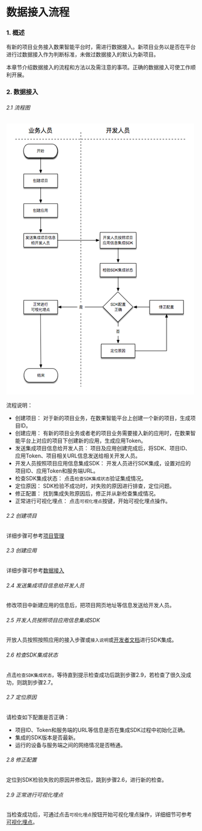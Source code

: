 # 数据接入流程

### 1. 概述

有新的项目业务接入数果智能平台时，需进行数据接入。新项目业务以是否在平台进行过数据接入作为判断标准，未做过数据接入的默认为新项目。

本章节介绍数据接入的流程和方法以及需注意的事项。正确的数据接入可使工作顺利开展。

### 2. 数据接入

###### 2.1 流程图

![](/assets/example/data-access-flow.png)

流程说明：
* 创建项目： 对于新的项目业务，在数果智能平台上创建一个新的项目，生成项目ID。
* 创建应用： 有新的项目业务或者老的项目业务需要接入新的应用时，在数果智能平台上对应的项目下创建新的应用，生成应用Token。
* 发送集成项目信息给开发人员： 项目及应用创建完成后，将SDK、项目ID、应用Token、项目相关URL信息发送给相关开发人员。
* 开发人员按照项目应用信息集成SDK： 开发人员进行SDK集成，设置对应的项目ID、应用Token和服务端URL。
* 检查SDK集成状态： 点击`检查SDK集成状态`验证集成情况。
* 定位原因： SDK检验不成功时，对失败的原因进行排查，定位问题。
* 修正配置： 找到集成失败原因后，修正并从新检查集成情况。
* 正常进行可视化埋点： 点击`可视化埋点`按键，开始可视化埋点操作。

###### 2.2 创建项目

详细步骤可参考[项目管理](/manage-data/manage-projects.md)

###### 2.3 创建应用

详细步骤可参考[数据接入](/manage-data/data-access/README.md)

###### 2.4 发送集成项目信息给开发人员

修改项目中新建应用的信息后，把项目网页地址等信息发送给开发人员。

###### 2.5 开发人员按照项目应用信息集成SDK

开放人员按照按照应用的接入步骤或`接入说明`或[开发者文档](developer/README.md)进行SDK集成。

###### 2.6 检查SDK集成状态

点击`检查SDK集成状态`，等待直到提示检查成功后跳到步骤2.9，若检查了很久没成功，则跳到步骤2.7。

###### 2.7 定位原因

请检查如下配置是否正确：

* 项目ID、Token和服务端的URL等信息是否在集成SDK过程中初始化正确。
* 集成的SDK版本是否最新。
* 运行的设备与服务端之间的网络情况是否畅通。

###### 2.8 修正配置

定位到SDK检验失败的原因并修改后，跳到步骤2.6，进行新的检查。

###### 2.9 正常进行可视化埋点

当检查成功后，可通过点击`可视化埋点`按钮开始可视化埋点操作，详细细节可参考[可视化埋点](/manage-data/data-access/visual-track/README.md)。


